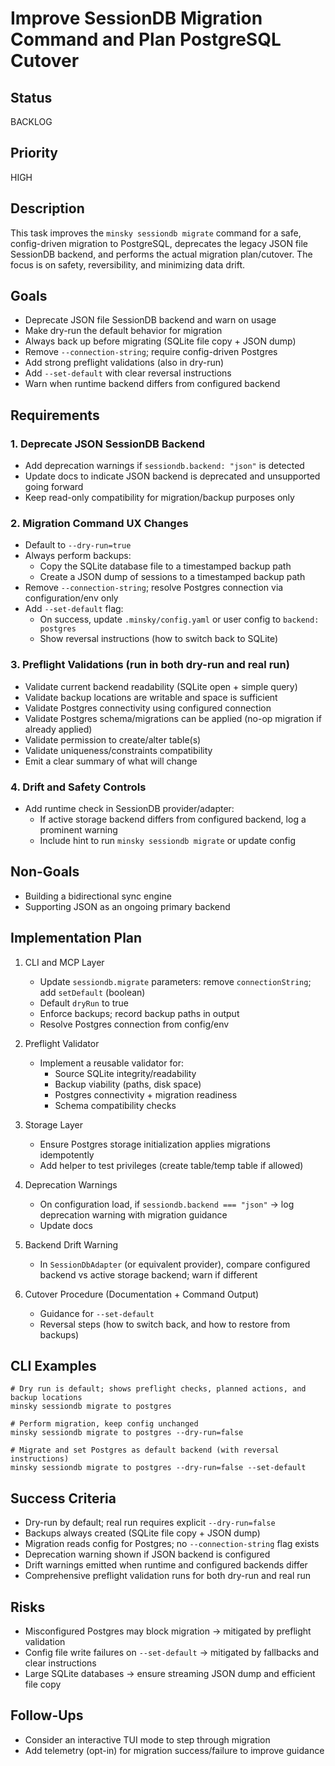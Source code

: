 # Improve SessionDB Migration Command and Plan PostgreSQL Cutover

## Status

BACKLOG

## Priority

HIGH

## Description

This task improves the `minsky sessiondb migrate` command for a safe, config-driven migration to PostgreSQL, deprecates the legacy JSON file SessionDB backend, and performs the actual migration plan/cutover. The focus is on safety, reversibility, and minimizing data drift.

## Goals

- Deprecate JSON file SessionDB backend and warn on usage
- Make dry-run the default behavior for migration
- Always back up before migrating (SQLite file copy + JSON dump)
- Remove `--connection-string`; require config-driven Postgres
- Add strong preflight validations (also in dry-run)
- Add `--set-default` with clear reversal instructions
- Warn when runtime backend differs from configured backend

## Requirements

### 1. Deprecate JSON SessionDB Backend
- Add deprecation warnings if `sessiondb.backend: "json"` is detected
- Update docs to indicate JSON backend is deprecated and unsupported going forward
- Keep read-only compatibility for migration/backup purposes only

### 2. Migration Command UX Changes
- Default to `--dry-run=true`
- Always perform backups:
  - Copy the SQLite database file to a timestamped backup path
  - Create a JSON dump of sessions to a timestamped backup path
- Remove `--connection-string`; resolve Postgres connection via configuration/env only
- Add `--set-default` flag:
  - On success, update `.minsky/config.yaml` or user config to `backend: postgres`
  - Show reversal instructions (how to switch back to SQLite)

### 3. Preflight Validations (run in both dry-run and real run)
- Validate current backend readability (SQLite open + simple query)
- Validate backup locations are writable and space is sufficient
- Validate Postgres connectivity using configured connection
- Validate Postgres schema/migrations can be applied (no-op migration if already applied)
- Validate permission to create/alter table(s)
- Validate uniqueness/constraints compatibility
- Emit a clear summary of what will change

### 4. Drift and Safety Controls
- Add runtime check in SessionDB provider/adapter:
  - If active storage backend differs from configured backend, log a prominent warning
  - Include hint to run `minsky sessiondb migrate` or update config

## Non-Goals
- Building a bidirectional sync engine
- Supporting JSON as an ongoing primary backend

## Implementation Plan

1. CLI and MCP Layer
   - Update `sessiondb.migrate` parameters: remove `connectionString`; add `setDefault` (boolean)
   - Default `dryRun` to true
   - Enforce backups; record backup paths in output
   - Resolve Postgres connection from config/env

2. Preflight Validator
   - Implement a reusable validator for:
     - Source SQLite integrity/readability
     - Backup viability (paths, disk space)
     - Postgres connectivity + migration readiness
     - Schema compatibility checks

3. Storage Layer
   - Ensure Postgres storage initialization applies migrations idempotently
   - Add helper to test privileges (create table/temp table if allowed)

4. Deprecation Warnings
   - On configuration load, if `sessiondb.backend === "json"` → log deprecation warning with migration guidance
   - Update docs

5. Backend Drift Warning
   - In `SessionDbAdapter` (or equivalent provider), compare configured backend vs active storage backend; warn if different

6. Cutover Procedure (Documentation + Command Output)
   - Guidance for `--set-default`
   - Reversal steps (how to switch back, and how to restore from backups)

## CLI Examples

```
# Dry run is default; shows preflight checks, planned actions, and backup locations
minsky sessiondb migrate to postgres

# Perform migration, keep config unchanged
minsky sessiondb migrate to postgres --dry-run=false

# Migrate and set Postgres as default backend (with reversal instructions)
minsky sessiondb migrate to postgres --dry-run=false --set-default
```

## Success Criteria

- Dry-run by default; real run requires explicit `--dry-run=false`
- Backups always created (SQLite file copy + JSON dump)
- Migration reads config for Postgres; no `--connection-string` flag exists
- Deprecation warning shown if JSON backend is configured
- Drift warnings emitted when runtime and configured backends differ
- Comprehensive preflight validation runs for both dry-run and real run

## Risks

- Misconfigured Postgres may block migration → mitigated by preflight validation
- Config file write failures on `--set-default` → mitigated by fallbacks and clear instructions
- Large SQLite databases → ensure streaming JSON dump and efficient file copy

## Follow-Ups

- Consider an interactive TUI mode to step through migration
- Add telemetry (opt-in) for migration success/failure to improve guidance



